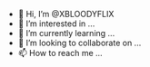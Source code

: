 - 👋 Hi, I’m @XBLOODYFLIX
- 👀 I’m interested in ...
- 🌱 I’m currently learning ...
- 💞️ I’m looking to collaborate on ...
- 📫 How to reach me ...

<!---
XBLOODYFLIX/XBLOODYFLIX is a ✨ special ✨ repository because its `README.md` (this file) appears on your GitHub profile.
You can click the Preview link to take a look at your changes.
--->
